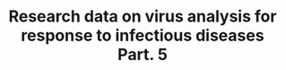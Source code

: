 ---
title:  "Research data on virus analysis for response to infectious diseases Part. 5"
sourceUrl: https://www.google.com
subTitle: "Research data on virus analysis for response to infectious diseases sub title 5"
institution: KIST
journal: KSPT
---